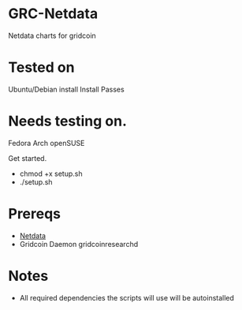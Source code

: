 # GRC-Netdata
Netdata charts for gridcoin

# Tested on
Ubuntu/Debian install Install Passes

# Needs testing on.
Fedora
Arch
openSUSE

Get started.
* chmod +x setup.sh
* ./setup.sh

# Prereqs
* [Netdata](https://github.com/firehol/netdata/wiki/Installation)
* Gridcoin Daemon gridcoinresearchd

# Notes
* All required dependencies the scripts will use will be autoinstalled

